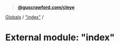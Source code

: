 > **[@guscrawford.com/cleye](../README.md)**

[Globals](../globals.md) / ["index"](_index_.md) /

# External module: "index"